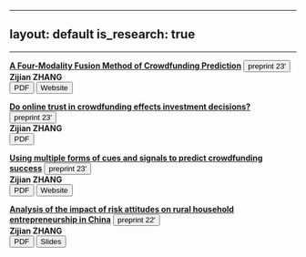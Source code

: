 
---
layout: default
is_research: true
---


---
  
<p><a href="resources/MS_CFMP.pdf"><strong>A Four-Modality Fusion Method of Crowdfunding Prediction</strong></a> <button type="button" class="button-preprint">preprint 23'</button> <br />
<strong>Zijian ZHANG</strong>       <br />
<a href="resources/MS_CFMP.pdf"><button type="button" class="button-pdf">PDF</button></a>
<a href="https://zjzhang1999.github.io/cfmp.github.io/"><button type="button" class="button-web">Website</button></a></p>

<p><a href="resources/MS_Onlinetrust.pdf"><strong>Do online trust in crowdfunding effects investment decisions?</strong></a> <button type="button" class="button-preprint">preprint 23'</button>  <br />
<strong>Zijian ZHANG</strong>      <br />
<a href="resources/MS_Onlinetrust.pdf"><button type="button" class="button-pdf">PDF</button></a> 

<p><a href="resources/MS_IS6912.pdf"><strong>Using multiple forms of cues and signals to predict
crowdfunding success</strong></a> <button type="button" class="button-preprint">preprint 23'</button>  <br />
<strong>Zijian ZHANG</strong>      <br />
<a href="resources/MS_IS6912.pdf"><button type="button" class="button-pdf">PDF</button></a>
<a href="https://github.com/zjzhang1999/crowdfunding-prediction"><button type="button" class="button-web">Website</button></a></p>

<p><a href="resources/UG_disseration.pdf"><strong>Analysis of the impact of risk attitudes on rural 
household entrepreneurship in China</strong></a> <button type="button" class="button-preprint">preprint 22'</button>  <br />
<strong>Zijian ZHANG</strong>      <br />
<a href="resources/MS_IS6912.pdf"><button type="button" class="button-pdf">PDF</button></a>
<a href="UG_Dissertation_slides.pdf"><button type="button" class="button-slides">Slides</button></a></p>

